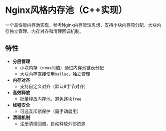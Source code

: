 # Nginx风格内存池（C++实现）



一个高性能内存池实现，参考Nginx内存管理思想，支持小块内存预分配、大块内存独立管理、内存对齐和清理回调机制。

## 特性

- ​**分层管理**  
  - 小块内存（≤`max`阈值）通过内存池链表分配
  - 大块内存直接使用`malloc`，独立管理
- ​**内存对齐**  
  - 支持自定义对齐（默认8字节对齐）
- ​**高效释放**  
  - 批量释放内存池，避免逐块`free`
- ​**线程安全**  
  - 可选互斥锁保护（需手动启用）
- ​**清理机制**  
  - 注册清理回调，自动释放外部资源

